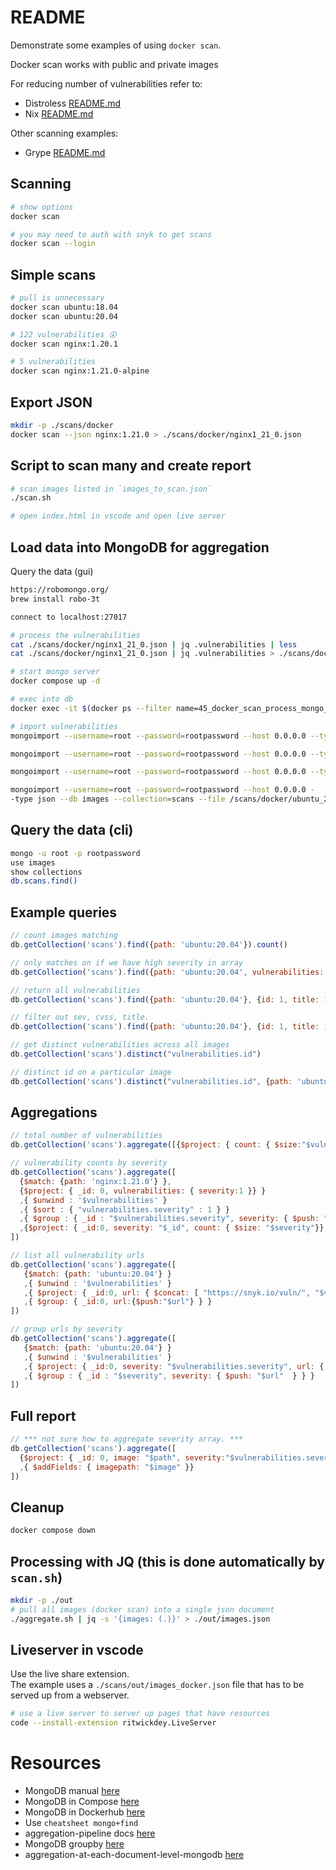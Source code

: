 # README
Demonstrate some examples of using `docker scan`.

Docker scan works with public and private images

For reducing number of vulnerabilities refer to:
* Distroless [README.md](../28_distroless/README.md)  
* Nix [README.md](https://github.com/chrisguest75/nix-examples/blob/master/README.md)  

Other scanning examples:
* Grype [README.md](../49_grype/README.md)  

## Scanning
```sh
# show options
docker scan

# you may need to auth with snyk to get scans
docker scan --login 
```

## Simple scans
```sh
# pull is unnecessary 
docker scan ubuntu:18.04    
docker scan ubuntu:20.04 

# 122 vulnerabilities 😲
docker scan nginx:1.20.1    

# 5 vulnerabilities
docker scan nginx:1.21.0-alpine    
```

## Export JSON
```sh
mkdir -p ./scans/docker
docker scan --json nginx:1.21.0 > ./scans/docker/nginx1_21_0.json  
```

## Script to scan many and create report
```sh
# scan images listed in `images_to_scan.json`
./scan.sh

# open index.html in vscode and open live server
```

## Load data into MongoDB for aggregation
Query the data (gui)
```sh
https://robomongo.org/
brew install robo-3t

connect to localhost:27017
```

```sh
# process the vulnerabilities
cat ./scans/docker/nginx1_21_0.json | jq .vulnerabilities | less
cat ./scans/docker/nginx1_21_0.json | jq .vulnerabilities > ./scans/docker/nginx1_21_0_array.json

# start mongo server
docker compose up -d

# exec into db
docker exec -it $(docker ps --filter name=45_docker_scan_process_mongo_mongodb_1 -q) /bin/bash

# import vulnerabilities
mongoimport --username=root --password=rootpassword --host 0.0.0.0 --type json --db images --collection=scans --file /scans/docker/alpine_3.14.json --authenticationDatabase admin

mongoimport --username=root --password=rootpassword --host 0.0.0.0 --type json --db images --collection=scans --file /scans/docker/nginx_1.21.0.json --authenticationDatabase admin

mongoimport --username=root --password=rootpassword --host 0.0.0.0 --type json --db images --collection=scans --file /scans/docker/node_lts-alpine3.13.json --authenticationDatabase admin

mongoimport --username=root --password=rootpassword --host 0.0.0.0 -
-type json --db images --collection=scans --file /scans/docker/ubuntu_20.04.json --authenticationDatabase admin
```

## Query the data (cli)
```sh
mongo -u root -p rootpassword
use images
show collections
db.scans.find()
```
## Example queries
```js
// count images matching
db.getCollection('scans').find({path: 'ubuntu:20.04'}).count()

// only matches on if we have high severity in array
db.getCollection('scans').find({path: 'ubuntu:20.04', vulnerabilities: { $elemMatch: { severity: 'high'}}})

// return all vulnerabilities
db.getCollection('scans').find({path: 'ubuntu:20.04'}, {id: 1, title: 1, vulnerabilities:1})

// filter out sev, cvss, title.
db.getCollection('scans').find({path: 'ubuntu:20.04'}, {id: 1, title: 1, vulnerabilities: {severity:1, title:1, CVSSv3:1, identifiers: {CVE:1},packageName: 1,from: 1}})

// get distinct vulnerabilities across all images
db.getCollection('scans').distinct("vulnerabilities.id")

// distinct id on a particular image
db.getCollection('scans').distinct("vulnerabilities.id", {path: 'ubuntu:20.04'})
```

## Aggregations
```js
// total number of vulnerabilities
db.getCollection('scans').aggregate([{$project: { count: { $size:"$vulnerabilities" }}}])

// vulnerability counts by severity
db.getCollection('scans').aggregate([
  {$match: {path: 'nginx:1.21.0'} },
  {$project: { _id: 0, vulnerabilities: { severity:1 }} }
  ,{ $unwind : '$vulnerabilities' }
  ,{ $sort : { "vulnerabilities.severity" : 1 } }
  ,{ $group : { _id : "$vulnerabilities.severity", severity: { $push: "$vulnerabilities.severity" } } }
  ,{$project: { _id:0, severity: "$_id", count: { $size: "$severity"}} }
])

// list all vulnerability urls
db.getCollection('scans').aggregate([
   {$match: {path: 'ubuntu:20.04'} }
   ,{ $unwind : '$vulnerabilities' }
   ,{ $project: { _id:0, url: { $concat: [ "https://snyk.io/vuln/", "$vulnerabilities.id"] } } }
   ,{ $group: { _id:0, url:{$push:"$url"} } }
])

// group urls by severity
db.getCollection('scans').aggregate([
   {$match: {path: 'ubuntu:20.04'} }
   ,{ $unwind : '$vulnerabilities' }
   ,{ $project: { _id:0, severity: "$vulnerabilities.severity", url: { $concat: [ "https://snyk.io/vuln/", "$vulnerabilities.id"] } } }
   ,{ $group : { _id : "$severity", severity: { $push: "$url"  } } }  
])
```

## Full report

```js
// *** not sure how to aggregate severity array. ***
db.getCollection('scans').aggregate([
  {$project: { _id: 0, image: "$path", severity:"$vulnerabilities.severity" } }
  ,{ $addFields: { imagepath: "$image" }}
])
```



## Cleanup 
```sh
docker compose down     
```

## Processing with JQ (this is done automatically by `scan.sh`)
```sh
mkdir -p ./out
# pull all images (docker scan) into a single json document
./aggregate.sh | jq -s '{images: (.)}' > ./out/images.json  
```


## Liveserver in vscode
Use the live share extension.  
The example uses a `./scans/out/images_docker.json` file that has to be served up from a webserver.

```sh 
# use a live server to server up pages that have resources
code --install-extension ritwickdey.LiveServer
```


# Resources 

* MongoDB manual [here](https://docs.mongodb.com/manual)  
* MongoDB in Compose [here](https://dev.to/sonyarianto/how-to-spin-mongodb-server-with-docker-and-docker-compose-2lef)
* MongoDB in Dockerhub [here](https://hub.docker.com/_/mongo)
* Use `cheatsheet mongo+find`
* aggregation-pipeline docs [here](https://docs.mongodb.com/manual/core/aggregation-pipeline/)  
* MongoDB groupby [here](https://stackoverflow.com/questions/21509045/mongodb-group-by-array-inner-elements)
* aggregation-at-each-document-level-mongodb [here](https://stackoverflow.com/questions/59017042/aggregation-at-each-document-level-mongodb)  
